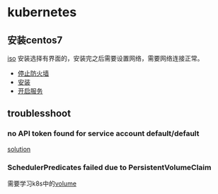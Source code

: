 # kubernetes

## 安装centos7

[iso](http://isoredirect.centos.org/centos/7/isos/x86_64/CentOS-7-x86_64-DVD-1810.iso)
安装选择有界面的，安装完之后需要设置网络，需要网络连接正常。

- [停止防火墙](./stop-firewall.sh)
- [安装](./setup.sh)
- [开启服务](./start-kube.sh)

## troublesshoot

### no API token found for service account default/default

[solution](https://github.com/kubernetes/kubernetes/issues/11355#issuecomment-127378691)

### SchedulerPredicates failed due to PersistentVolumeClaim

需要学习k8s中的[volume](https://kubernetes.io/docs/concepts/storage/volumes/)
